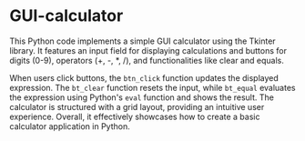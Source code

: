 # GUI-calculator
This Python code implements a simple GUI calculator using the Tkinter library. It features an input field for displaying calculations and buttons for digits (0-9), operators (+, -, *, /), and functionalities like clear and equals. 

When users click buttons, the `btn_click` function updates the displayed expression. The `bt_clear` function resets the input, while `bt_equal` evaluates the expression using Python's `eval` function and shows the result. The calculator is structured with a grid layout, providing an intuitive user experience. Overall, it effectively showcases how to create a basic calculator application in Python.
